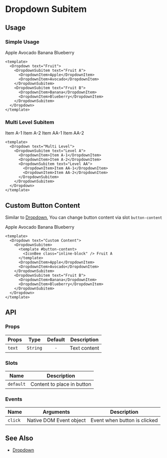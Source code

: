 <script setup>
  import IconBee from '@carbon/icons-vue/lib/bee/20'
  import Badge from '../badge/Badge.vue'
  import Input from "../input/Input.vue"
  import Dropdown from "../dropdown/Dropdown.vue"
  import DropdownItem from "../dropdown/DropdownItem.vue"
  import DropdownSubitem from "./DropdownSubitem.vue"
  import Banner from '../banner/Banner.vue'
  import Checkbox from '../checkbox/Checkbox.vue'
  import { ref } from "vue-demi"

  const show = ref(false)
</script>

# Dropdown Subitem

## Usage

### Simple Usage

<preview>
  <Dropdown text="Fruit">
    <DropdownSubitem text="Fruit A">
      <DropdownItem>Apple</DropdownItem>
      <DropdownItem>Avocado</DropdownItem>
    </DropdownSubitem>
    <DropdownSubitem text="Fruit B">
      <DropdownItem>Banana</DropdownItem>
      <DropdownItem>Blueberry</DropdownItem>
    </DropdownSubitem>
  </Dropdown>
</preview>

```vue
<template>
  <Dropdown text="Fruit">
    <DropdownSubitem text="Fruit A">
      <DropdownItem>Apple</DropdownItem>
      <DropdownItem>Avocado</DropdownItem>
    </DropdownSubitem>
    <DropdownSubitem text="Fruit B">
      <DropdownItem>Banana</DropdownItem>
      <DropdownItem>Blueberry</DropdownItem>
    </DropdownSubitem>
  </Dropdown>
</template>
```

### Multi Level Subitem

<preview>
  <Dropdown text="Multi Level">
    <DropdownSubitem text="Level A" backText="Kembali">
      <DropdownItem>Item A-1</DropdownItem>
      <DropdownItem>Item A-2</DropdownItem>
      <DropdownSubitem text="Level AA">
        <DropdownItem>Item AA-1</DropdownItem>
        <DropdownItem>Item AA-2</DropdownItem>
      </DropdownSubitem>
    </DropdownSubitem>
  </Dropdown>
</preview>

```vue
<template>
  <Dropdown text="Multi Level">
    <DropdownSubitem text="Level A">
      <DropdownItem>Item A-1</DropdownItem>
      <DropdownItem>Item A-2</DropdownItem>
      <DropdownSubitem text="Level AA">
        <DropdownItem>Item AA-1</DropdownItem>
        <DropdownItem>Item AA-2</DropdownItem>
      </DropdownSubitem>
    </DropdownSubitem>
  </Dropdown>
</template>
```

## Custom Button Content

Similar to [Dropdown](/dropdown/component), You can change button content via slot `button-content`

<preview>
  <Dropdown text="Custom Content">
    <DropdownSubitem>
      <template #button-content>
        <IconBee class="inline-block" /> Fruit A
      </template>
      <DropdownItem>Apple</DropdownItem>
      <DropdownItem>Avocado</DropdownItem>
    </DropdownSubitem>
    <DropdownSubitem text="Fruit B">
      <DropdownItem>Banana</DropdownItem>
      <DropdownItem>Blueberry</DropdownItem>
    </DropdownSubitem>
  </Dropdown>
</preview>

```vue
<template>
  <Dropdown text="Custom Content">
    <DropdownSubitem>
      <template #button-content>
        <IconBee class="inline-block" /> Fruit A
      </template>
      <DropdownItem>Apple</DropdownItem>
      <DropdownItem>Avocado</DropdownItem>
    </DropdownSubitem>
    <DropdownSubitem text="Fruit B">
      <DropdownItem>Banana</DropdownItem>
      <DropdownItem>Blueberry</DropdownItem>
    </DropdownSubitem>
  </Dropdown>
</template>
```

## API

### Props

| Props  |   Type   | Default | Description  |
|--------|:--------:|:-------:|--------------|
| `text` | `String` |   `-`   | Text content |

### Slots

| Name      | Description                |
|-----------|----------------------------|
| `default` | Content to place in button |

### Events

| Name    | Arguments               | Description                  |
|---------|-------------------------|------------------------------|
| `click` | Native DOM Event object | Event when button is clicked |

## See Also

- [Dropdown](/dropdown/component)
